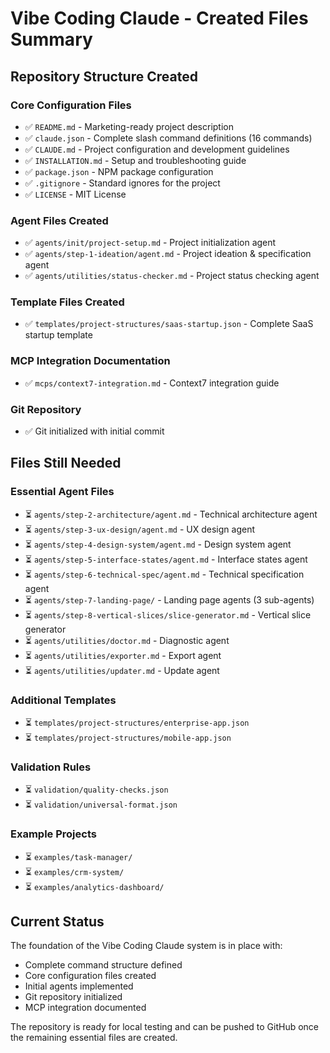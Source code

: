 # Vibe Coding Claude - Created Files Summary

## Repository Structure Created

### Core Configuration Files
- ✅ `README.md` - Marketing-ready project description
- ✅ `claude.json` - Complete slash command definitions (16 commands)
- ✅ `CLAUDE.md` - Project configuration and development guidelines  
- ✅ `INSTALLATION.md` - Setup and troubleshooting guide
- ✅ `package.json` - NPM package configuration
- ✅ `.gitignore` - Standard ignores for the project
- ✅ `LICENSE` - MIT License

### Agent Files Created
- ✅ `agents/init/project-setup.md` - Project initialization agent
- ✅ `agents/step-1-ideation/agent.md` - Project ideation & specification agent
- ✅ `agents/utilities/status-checker.md` - Project status checking agent

### Template Files Created
- ✅ `templates/project-structures/saas-startup.json` - Complete SaaS startup template

### MCP Integration Documentation
- ✅ `mcps/context7-integration.md` - Context7 integration guide

### Git Repository
- ✅ Git initialized with initial commit

## Files Still Needed

### Essential Agent Files
- ⏳ `agents/step-2-architecture/agent.md` - Technical architecture agent
- ⏳ `agents/step-3-ux-design/agent.md` - UX design agent
- ⏳ `agents/step-4-design-system/agent.md` - Design system agent
- ⏳ `agents/step-5-interface-states/agent.md` - Interface states agent
- ⏳ `agents/step-6-technical-spec/agent.md` - Technical specification agent
- ⏳ `agents/step-7-landing-page/` - Landing page agents (3 sub-agents)
- ⏳ `agents/step-8-vertical-slices/slice-generator.md` - Vertical slice generator
- ⏳ `agents/utilities/doctor.md` - Diagnostic agent
- ⏳ `agents/utilities/exporter.md` - Export agent
- ⏳ `agents/utilities/updater.md` - Update agent

### Additional Templates
- ⏳ `templates/project-structures/enterprise-app.json`
- ⏳ `templates/project-structures/mobile-app.json`

### Validation Rules
- ⏳ `validation/quality-checks.json`
- ⏳ `validation/universal-format.json`

### Example Projects
- ⏳ `examples/task-manager/`
- ⏳ `examples/crm-system/`
- ⏳ `examples/analytics-dashboard/`

## Current Status

The foundation of the Vibe Coding Claude system is in place with:
- Complete command structure defined
- Core configuration files created
- Initial agents implemented
- Git repository initialized
- MCP integration documented

The repository is ready for local testing and can be pushed to GitHub once the remaining essential files are created.